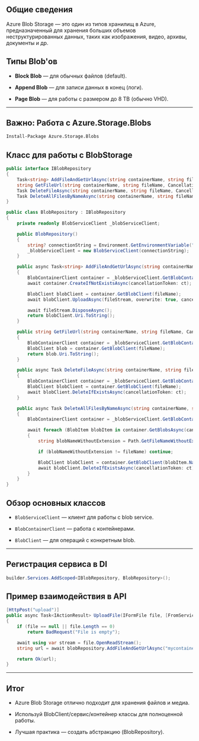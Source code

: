 ## Общие сведения

Azure Blob Storage — это один из типов хранилищ в Azure, предназначенный для хранения больших объемов неструктурированных данных, таких как изображения, видео, архивы, документы и др.

## Типы Blob'ов

- **Block Blob** — для обычных файлов (default).
    
- **Append Blob** — для записи данных в конец (логи).
    
- **Page Blob** — для работы с размером до 8 TB (обычно VHD).
    

---

## Важно: Работа с Azure.Storage.Blobs

```bash
Install-Package Azure.Storage.Blobs
```

## Класс для работы с BlobStorage

```csharp
public interface IBlobRepository
{
    Task<string> AddFileAndGetUrlAsync(string containerName, string fileName, Stream fileStream, CancellationToken ct);
    string GetFileUrl(string containerName, string fileName, CancellationToken ct);
    Task DeleteFileAsync(string containerName, string fileName, CancellationToken ct);
    Task DeleteAllFilesByNameAsync(string containerName, string fileName, CancellationToken ct);
}
```

```csharp
public class BlobRepository : IBlobRepository
{
    private readonly BlobServiceClient _blobServiceClient;

    public BlobRepository()
    {
        string? connectionString = Environment.GetEnvironmentVariable("BLOB_STORAGE");
        _blobServiceClient = new BlobServiceClient(connectionString);
    }

    public async Task<string> AddFileAndGetUrlAsync(string containerName, string fileName, Stream fileStream, CancellationToken ct)
    {
        BlobContainerClient container = _blobServiceClient.GetBlobContainerClient(containerName);
        await container.CreateIfNotExistsAsync(cancellationToken: ct);

        BlobClient blobClient = container.GetBlobClient(fileName);
        await blobClient.UploadAsync(fileStream, overwrite: true, cancellationToken: ct);

        await fileStream.DisposeAsync();
        return blobClient.Uri.ToString();
    }

    public string GetFileUrl(string containerName, string fileName, CancellationToken ct)
    {
        BlobContainerClient container = _blobServiceClient.GetBlobContainerClient(containerName);
        BlobClient blob = container.GetBlobClient(fileName);
        return blob.Uri.ToString();
    }

    public async Task DeleteFileAsync(string containerName, string fileName, CancellationToken ct)
    {
        BlobContainerClient container = _blobServiceClient.GetBlobContainerClient(containerName);
        BlobClient blobClient = container.GetBlobClient(fileName);
        await blobClient.DeleteIfExistsAsync(cancellationToken: ct);
    }

    public async Task DeleteAllFilesByNameAsync(string containerName, string fileName, CancellationToken ct)
    {
        BlobContainerClient container = _blobServiceClient.GetBlobContainerClient(containerName);

        await foreach (BlobItem blobItem in container.GetBlobsAsync(cancellationToken: ct))
        {
            string blobNameWithoutExtension = Path.GetFileNameWithoutExtension(blobItem.Name);

            if (blobNameWithoutExtension != fileName) continue;

            BlobClient blobClient = container.GetBlobClient(blobItem.Name);
            await blobClient.DeleteIfExistsAsync(cancellationToken: ct);
        }
    }
}
```

## Обзор основных классов

- `BlobServiceClient` — клиент для работы с blob service.
    
- `BlobContainerClient` — работа с контейнерами.
    
- `BlobClient` — для операций с конкретным blob.
    

---

## Регистрация сервиса в DI

```csharp
builder.Services.AddScoped<IBlobRepository, BlobRepository>();
```

## Пример взаимодействия в API

```csharp
[HttpPost("upload")]
public async Task<IActionResult> UploadFile(IFormFile file, [FromServices] IBlobRepository blobRepository)
{
    if (file == null || file.Length == 0)
        return BadRequest("File is empty");

    await using var stream = file.OpenReadStream();
    string url = await blobRepository.AddFileAndGetUrlAsync("mycontainer", file.FileName, stream, CancellationToken.None);

    return Ok(url);
}
```

---

## Итог

- Azure Blob Storage отлично подходит для хранения файлов и медиа.
    
- Используй BlobClient/сервис/контейнер классы для полноценной работы.
    
- Лучшая практика — создать абстракцию (BlobRepository).